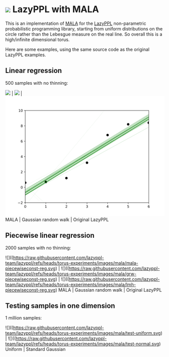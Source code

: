 # <img style="height:45px" src="https://user-images.githubusercontent.com/8027127/223598298-21dd4207-612d-4b4e-be9c-4daa2ae2de5b.png" /> LazyPPL with MALA 

This is an implementation of [MALA](https://en.wikipedia.org/wiki/Metropolis-adjusted_Langevin_algorithm) for the [LazyPPL](https://lazyppl-team.github.io) non-parametric probabilistic programming library, starting from uniform distributions on the circle rather than the Lebesgue measure on the real line. So overall this is a high/infinite dimensional torus. 

Here are some examples, using the same source code as the original LazyPPL examples. 

## Linear regression 

500 samples with no thinning:

![](https://raw.githubusercontent.com/lazyppl-team/lazyppl/refs/heads/torus-experiments/images/mala-linear-reg.svg) | ![](https://raw.githubusercontent.com/lazyppl-team/lazyppl/refs/heads/torus-experiments/images/grw-linear-reg.svg) | ![](images/lmh-linear-reg.svg)
MALA | Gaussian random walk | Original LazyPPL 

## Piecewise linear regression 

2000 samples with no thinning:

![]((https://raw.githubusercontent.com/lazyppl-team/lazyppl/refs/heads/torus-experiments/images/mala/mala-piecewiseconst-reg.svg) | ![]((https://raw.githubusercontent.com/lazyppl-team/lazyppl/refs/heads/torus-experiments/images/mala/grw-piecewiseconst-reg.svg) | ![]((https://raw.githubusercontent.com/lazyppl-team/lazyppl/refs/heads/torus-experiments/images/mala/lmh-piecewiseconst-reg.svg)
MALA | Gaussian random walk | Original LazyPPL 

## Testing samples in one dimension

1 million samples:

![]((https://raw.githubusercontent.com/lazyppl-team/lazyppl/refs/heads/torus-experiments/images/mala/test-uniform.svg) | ![]((https://raw.githubusercontent.com/lazyppl-team/lazyppl/refs/heads/torus-experiments/images/mala/test-normal.svg)
Uniform | Standard Gaussian
